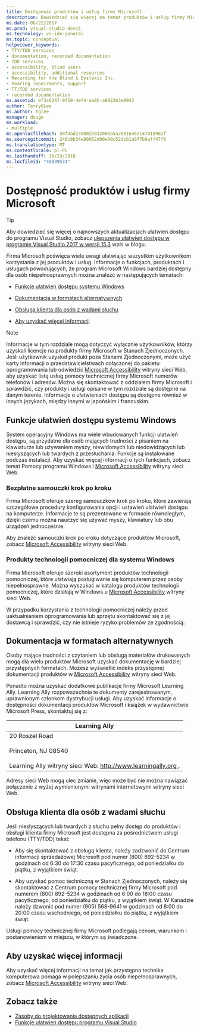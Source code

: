 ```yaml
---
title: Dostępność produktów i usług firmy Microsoft
description: Dowiedzieć się więcej na temat produktów i usług firmy Microsoft, która może sprawić, nasze systemy operacyjne, programy i aplikacje bardziej dostępny dla każdego, tym osobom niepełnosprawnym.
ms.date: 08/22/2017
ms.prod: visual-studio-dev15
ms.technology: vs-ide-general
ms.topic: conceptual
helpviewer_keywords:
- TTY/TDD services
- documentation, recorded documentation
- TDD services
- accessibility, blind users
- accessibility, additional resources
- Recording for the Blind & Dyslexic Inc.
- hearing impairments, support
- TT/TDD services
- recorded documentation
ms.assetid: ef3c6247-9f59-4ef4-aa8b-a8922b3e0943
author: TerryGLee
ms.author: tglee
manager: douge
ms.workload:
- multiple
ms.openlocfilehash: 58f3ad239802b032006a5a28816462147018982f
ms.sourcegitcommit: 240c8b34e80952d00e90c52dcb1a077b9aff47f6
ms.translationtype: MT
ms.contentlocale: pl-PL
ms.lasthandoff: 10/23/2018
ms.locfileid: "49839534"
---
```

# <a name="accessibility-products-and-services-from-microsoft"></a>Dostępność produktów i usług firmy Microsoft

> [!TIP]
> Aby dowiedzieć się więcej o najnowszych aktualizacjach ułatwień dostępu do programu Visual Studio, zobacz [ulepszenia ułatwień dostępu w programie Visual Studio 2017 w wersji 15.3](https://blogs.msdn.microsoft.com/visualstudio/2017/08/14/accessibility-improvements-in-visual-studio-2017-version-15-3/) wpis w blogu.

Firma Microsoft poświęca wiele uwagi ułatwiając wszystkim użytkownikom korzystania z jej produktów i usług. Informacje o funkcjach, produktach i usługach powodujących, że program Microsoft Windows bardziej dostępny dla osób niepełnosprawnych można znaleźć w następujących tematach:

-   [Funkcje ułatwień dostępu systemu Windows](../../ide/reference/accessibility-products-and-services-from-microsoft.md#windows)

-   [Dokumentacja w formatach alternatywnych](../../ide/reference/accessibility-products-and-services-from-microsoft.md#altfortmats)

-   [Obsługa klienta dla osób z wadami słuchu](../../ide/reference/accessibility-products-and-services-from-microsoft.md#hearing)

-   [Aby uzyskać więcej informacji](../../ide/reference/accessibility-products-and-services-from-microsoft.md#moreinfo)

> [!NOTE]
> Informacje w tym rozdziale mogą dotyczyć wyłącznie użytkowników, którzy uzyskali licencje na produkty firmy Microsoft w Stanach Zjednoczonych. Jeśli użytkownik uzyskał produkt poza Stanami Zjednoczonymi, może użyć karty informacji o przedstawicielstwach dołączonej do pakietu oprogramowania lub odwiedzić [Microsoft Accessibility](http://go.microsoft.com/fwlink/?LinkId=8431) witryny sieci Web, aby uzyskać listę usług pomocy technicznej firmy Microsoft numerów telefonów i adresów. Można się skontaktować z oddziałem firmy Microsoft i sprawdzić, czy produkty i usługi opisane w tym rozdziale są dostępne na danym terenie. Informacje o ułatwieniach dostępu są dostępne również w innych językach, między innymi w japońskim i francuskim.

##  <a name="windows"></a> Funkcje ułatwień dostępu systemu Windows

 System operacyjny Windows ma wiele wbudowanych funkcji ułatwień dostępu, są przydatne dla osób mających trudności z pisaniem na klawiaturze lub używaniem myszy, niewidomych lub niedowidzących lub niesłyszących lub twardych z przesłuchania. Funkcje są instalowane podczas instalacji. Aby uzyskać więcej informacji o tych funkcjach, zobacz temat Pomocy programu Windows i [Microsoft Accessibility](http://go.microsoft.com/fwlink/?LinkId=8431) witryny sieci Web.

### <a name="free-step-by-step-tutorials"></a>Bezpłatne samouczki krok po kroku

 Firma Microsoft oferuje szereg samouczków krok po kroku, które zawierają szczegółowe procedury konfigurowania opcji i ustawień ułatwień dostępu na komputerze. Informacje te są prezentowane w formacie równoległym, dzięki czemu można nauczyć się używać myszy, klawiatury lub obu urządzeń jednocześnie.

 Aby znaleźć samouczki krok po kroku dotyczące produktów Microsoft, zobacz [Microsoft Accessibility](http://go.microsoft.com/fwlink/?LinkId=8431) witryny sieci Web.

### <a name="assistive-technology-products-for-windows"></a>Produkty technologii pomocniczej dla systemu Windows

 Firma Microsoft oferuje szeroki asortyment produktów technologii pomocniczej, które ułatwiają posługiwanie się komputerem przez osoby niepełnosprawne. Można wyszukać w katalogu produktów technologii pomocniczej, które działają w Windows u [Microsoft Accessibility](http://go.microsoft.com/fwlink/?LinkId=8431) witryny sieci Web.

 W przypadku korzystania z technologii pomocniczej należy przed uaktualnianiem oprogramowania lub sprzętu skontaktować się z jej dostawcą i sprawdzić, czy nie istnieje ryzyko problemów ze zgodnością.

##  <a name="altfortmats"></a> Dokumentacja w formatach alternatywnych

Osoby mające trudności z czytaniem lub obsługą materiałów drukowanych mogą dla wielu produktów Microsoft uzyskać dokumentację w bardziej przystępnych formatach. Możesz wyświetlić indeks przystępnej dokumentacji produktów w [Microsoft Accessibility](http://go.microsoft.com/fwlink/?LinkId=8431) witryny sieci Web.

Ponadto można uzyskać dodatkowe publikacje firmy Microsoft Learning Ally. Learning Ally rozpowszechnia te dokumenty zarejestrowanym, uprawnionym członkom dystrybucji usługi. Aby uzyskać informacje o dostępności dokumentacji produktów Microsoft i książek w wydawnictwie Microsoft Press, skontaktuj się z:

|Learning Ally|
| - |
|20 Roszel Road<br /><br /> Princeton, NJ 08540<br /><br /> Learning Ally witryny sieci Web: [ http://www.learningally.org ](http://www.learningally.org/).|

Adresy sieci Web mogą ulec zmianie, więc może być nie można nawiązać połączenie z wyżej wymienionymi witrynami internetowymi witryny sieci Web.

##  <a name="hearing"></a> Obsługa klienta dla osób z wadami słuchu

Jeśli niesłyszących lub twardych z słuchu pełny dostęp do produktów i obsługi klienta firmy Microsoft jest dostępna za pośrednictwem usługi telefonu (TTY/TDD) tekst:

- Aby się skontaktować z obsługą klienta, należy zadzwonić do Centrum informacji sprzedażowej Microsoft pod numer (800) 892-5234 w godzinach od 6:30 do 17:30 czasu pacyficznego, od poniedziałku do piątku, z wyjątkiem świąt.

- Aby uzyskać pomoc techniczną w Stanach Zjednoczonych, należy się skontaktować z Centrum pomocy technicznej firmy Microsoft pod numerem (800) 892-5234 w godzinach od 6:00 do 18:00 czasu pacyficznego, od poniedziałku do piątku, z wyjątkiem świąt. W Kanadzie należy dzwonić pod numer (905) 568-9641 w godzinach od 8:00 do 20:00 czasu wschodniego, od poniedziałku do piątku, z wyjątkiem świąt.

Usługi pomocy technicznej firmy Microsoft podlegają cenom, warunkom i postanowieniom w miejscu, w którym są świadczone.

##  <a name="moreinfo"></a> Aby uzyskać więcej informacji

Aby uzyskać więcej informacji na temat jak przystępna technika komputerowa pomaga w polepszaniu życia osób niepełnosprawnych, zobacz [Microsoft Accessibility](http://go.microsoft.com/fwlink/?LinkId=8431) witryny sieci Web.

## <a name="see-also"></a>Zobacz także

* [Zasoby do projektowania dostępnych aplikacji](../../ide/reference/resources-for-designing-accessible-applications.md)
* [Funkcje ułatwień dostępu programu Visual Studio](../../ide/reference/accessibility-features-of-visual-studio.md)
